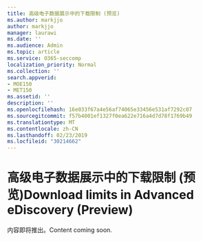 ```yaml
---
title: 高级电子数据展示中的下载限制 (预览)
ms.author: markjjo
author: markjjo
manager: laurawi
ms.date: ''
ms.audience: Admin
ms.topic: article
ms.service: O365-seccomp
localization_priority: Normal
ms.collection: ''
search.appverid:
- MOE150
- MET150
ms.assetid: ''
description: ''
ms.openlocfilehash: 16e033f67a4e56af74065e33456e531af7292c07
ms.sourcegitcommit: f57b4001ef1327f0ea622e716a4d7d78f1769b49
ms.translationtype: MT
ms.contentlocale: zh-CN
ms.lasthandoff: 02/23/2019
ms.locfileid: "30214662"
---
```

# <a name="download-limits-in-advanced-ediscovery-preview"></a><span data-ttu-id="98d89-102">高级电子数据展示中的下载限制 (预览)</span><span class="sxs-lookup"><span data-stu-id="98d89-102">Download limits in Advanced eDiscovery (Preview)</span></span>

<span data-ttu-id="98d89-103">内容即将推出。</span><span class="sxs-lookup"><span data-stu-id="98d89-103">Content coming soon.</span></span>